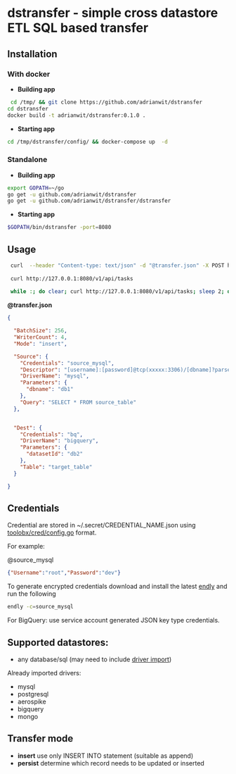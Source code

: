 # dstransfer - simple cross datastore ETL SQL based transfer


## Installation

### With docker

- **Building app**
```bash
 cd /tmp/ && git clone https://github.com/adrianwit/dstransfer 
cd dstransfer
docker build -t adrianwit/dstransfer:0.1.0 . 
```

- **Starting app**
```bash
cd /tmp/dstransfer/config/ && docker-compose up  -d  
```


### Standalone

- **Building app**

```bash
export GOPATH=~/go
go get -u github.com/adrianwit/dstransfer
go get -u github.com/adrianwit/dstransfer/dstransfer
```

- **Starting app**
```bash
$GOPATH/bin/dstransfer -port=8080
```


## Usage

```bash
 curl  --header "Content-type: text/json" -d "@transfer.json" -X POST http://localhost:8080/v1/api/transfer
 
 curl http://127.0.0.1:8080/v1/api/tasks
 
 while :; do clear; curl http://127.0.0.1:8080/v1/api/tasks; sleep 2; done
``` 



**@transfer.json**

```json
{

  "BatchSize": 256,
  "WriterCount": 4,
  "Mode": "insert",

  "Source": {
    "Credentials": "source_mysql",
    "Descriptor": "[username]:[password]@tcp(xxxxx:3306)/[dbname]?parseTime=true",
    "DriverName": "mysql",
    "Parameters": {
      "dbname": "db1"
    },
    "Query": "SELECT * FROM source_table"
  },


  "Dest": {
    "Credentials": "bq",
    "DriverName": "bigquery",
    "Parameters": {
      "datasetId": "db2"
    },
    "Table": "target_table"
  }

}
```


## Credentials

Credential are stored in ~/.secret/CREDENTIAL_NAME.json using [toolobx/cred/config.go](https://github.com/viant/toolbox/blob/master/cred/config.go) format.


For example:

@source_mysql
```json
{"Username":"root","Password":"dev"}
 ```

To generate encrypted credentials download and install the latest [endly](https://github.com/viant/endly/releases) and run the following

```bash
endly -c=source_mysql
```

For BigQuery: use service account generated JSON key type credentials.


## Supported datastores:

- any database/sql  (may need to include [driver import](dstransfer/dstransfer.go))

Already imported drivers:

 - mysql
 - postgresql
 - aerospike
 - bigquery
 - mongo
  
## Transfer mode
 - **insert**  use only INSERT INTO statement (suitable as append)
 - **persist** determine which record needs to be updated or inserted
